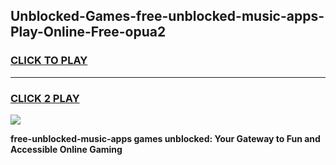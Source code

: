 
## Unblocked-Games-free-unblocked-music-apps-Play-Online-Free-opua2
<h3>
<a href="https://premium76.site?title=free-unblocked-music-apps&ref=26A">CLICK TO PLAY</a></h3>
<hr>

<h3>
<a href="https://premium76.site?title=free-unblocked-music-apps&ref=26A">CLICK 2 PLAY</a>
  
</h3>

<a href="https://premium76.site?title=free-unblocked-music-apps&ref=26A"><img src="https://clearcache.store/games.png"></a>


**free-unblocked-music-apps games unblocked: Your Gateway to Fun and Accessible Online Gaming**
